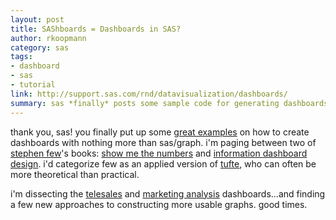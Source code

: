 ```yaml
---
layout: post
title: SAShboards = Dashboards in SAS?
author: rkoopmann
category: sas
tags:
- dashboard
- sas
- tutorial
link: http://support.sas.com/rnd/datavisualization/dashboards/
summary: sas *finally* posts some sample code for generating dashboards; this pleases me.
---
```


thank you, sas! you finally put up some [great examples][1] on how to create dashboards with nothing more than sas/graph. i'm paging between two of [stephen few][2]'s books: [show me the numbers][3] and [information dashboard design][4]. i'd categorize few as an applied version of [tufte][5], who can often be more theoretical than practical.

<!--more-->

i'm dissecting the [telesales][6] and [marketing analysis][7] dashboards…and finding a few new approaches to constructing more usable graphs. good times.

[1]: http://support.sas.com/rnd/datavisualization/dashboards/
[2]: http://www.b-eye-network.com/authors/index.php?a=79&
[3]: http://www.amazon.com/Show-Me-Numbers-Designing-Enlighten/dp/0970601999/ref=pd_rhf_f_2/103-2729875-4252647
[4]: http://www.amazon.com/Information-Dashboard-Design-Effective-Communication/dp/0596100167/ref=pd_rhf_f_1/103-2729875-4252647
[5]: http://www.edwardtufte.com
[6]: http://support.sas.com/ctx/samples/index.jsp?sid=1699&tab=output
[7]: http://support.sas.com/ctx/samples/index.jsp?sid=1700&tab=output
